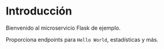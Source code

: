 # Introducción

Bienvenido al microservicio Flask de ejemplo.

Proporciona endpoints para `Hello World`, estadísticas y más.
